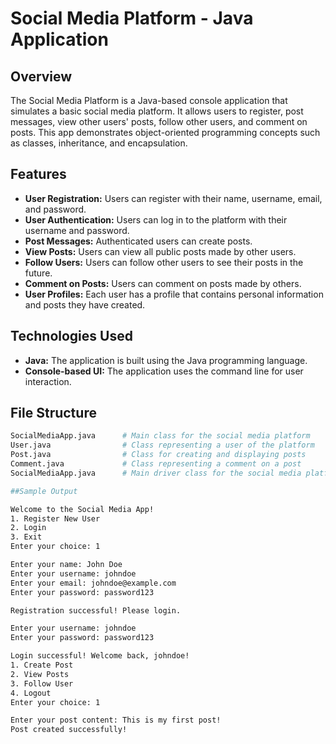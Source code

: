 # Social Media Platform - Java Application

## Overview

The Social Media Platform is a Java-based console application that simulates a basic social media platform. It allows users to register, post messages, view other users' posts, follow other users, and comment on posts. This app demonstrates object-oriented programming concepts such as classes, inheritance, and encapsulation.

## Features

- **User Registration:** Users can register with their name, username, email, and password.
- **User Authentication:** Users can log in to the platform with their username and password.
- **Post Messages:** Authenticated users can create posts.
- **View Posts:** Users can view all public posts made by other users.
- **Follow Users:** Users can follow other users to see their posts in the future.
- **Comment on Posts:** Users can comment on posts made by others.
- **User Profiles:** Each user has a profile that contains personal information and posts they have created.
  
## Technologies Used

- **Java:** The application is built using the Java programming language.
- **Console-based UI:** The application uses the command line for user interaction.

## File Structure

```bash
SocialMediaApp.java      # Main class for the social media platform
User.java                # Class representing a user of the platform
Post.java                # Class for creating and displaying posts
Comment.java             # Class representing a comment on a post
SocialMediaApp.java      # Main driver class for the social media platform

##Sample Output

Welcome to the Social Media App!
1. Register New User
2. Login
3. Exit
Enter your choice: 1

Enter your name: John Doe
Enter your username: johndoe
Enter your email: johndoe@example.com
Enter your password: password123

Registration successful! Please login.

Enter your username: johndoe
Enter your password: password123

Login successful! Welcome back, johndoe!
1. Create Post
2. View Posts
3. Follow User
4. Logout
Enter your choice: 1

Enter your post content: This is my first post!
Post created successfully!



